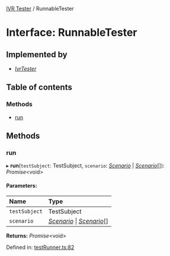 [IVR Tester](../README.md) / RunnableTester

# Interface: RunnableTester

## Implemented by

* [*IvrTester*](../classes/ivrtester.md)

## Table of contents

### Methods

- [run](runnabletester.md#run)

## Methods

### run

▸ **run**(`testSubject`: TestSubject, `scenario`: [*Scenario*](scenario.md) \| [*Scenario*](scenario.md)[]): *Promise*<void\>

#### Parameters:

Name | Type |
:------ | :------ |
`testSubject` | TestSubject |
`scenario` | [*Scenario*](scenario.md) \| [*Scenario*](scenario.md)[] |

**Returns:** *Promise*<void\>

Defined in: [testRunner.ts:82](https://github.com/LuisAntezana/ivr-tester/blob/5e58542/packages/ivr-tester/src/testRunner.ts#L82)
